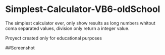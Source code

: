 # Simplest-Calculator-VB6-oldSchool

The simplest calculator ever, only show results as long numbers whitout coma separated values, division only return a integer value.

Proyect created only for educational purposes

##Screenshot
